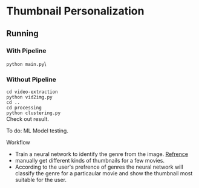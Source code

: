 # Thumbnail Personalization

## Running
### With Pipeline
`python main.py`\

### Without Pipeline
`cd video-extraction`\
`python vid2img.py`\
`cd ..`\
`cd processing`\
`python clustering.py`\
Check out result.

To do: ML Model testing.

Workflow

  - Train a neural network to identify the genre from the image. [Refrence](https://towardsdatascience.com/building-a-movie-genre-classifier-using-a-dataset-created-using-google-images-4752f75a1d79)
  - manually get different kinds of thumbnails for a few movies.
  - According to the user's prefrence of genres the neural network will classify the genre for a particaular movie and show the thumbnail     most suitable for the user.
